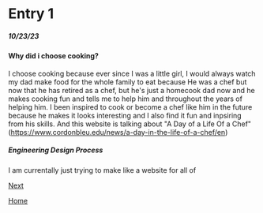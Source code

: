 # Entry 1
##### 10/23/23
#### Why did i choose cooking?

I choose cooking because ever since I was a little girl, I would always watch my dad make food for the whole family to eat because He was a chef but now that he has retired as a chef, but he's just a homecook dad now and he makes cooking fun and tells me to help him and throughout the years of helping him. I been inspired to cook or become a chef like him in the future because he makes it looks interesting and I also find it fun and inpsiring from his skills. And this website is talking about "A Day of a Life Of a Chef"(https://www.cordonbleu.edu/news/a-day-in-the-life-of-a-chef/en)

##### Engineering Design Process

I am currentally just trying to make like a website for all of 

[Next](entry02.md)

[Home](../README.md)
